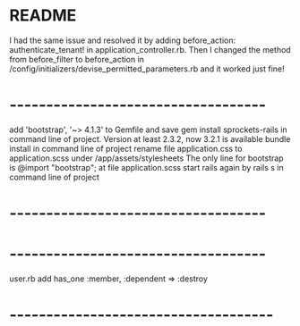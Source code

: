 # README

I had the same issue and resolved it by adding 
before_action: authenticate_tenant! in application_controller.rb. 
Then I changed the method from before_filter to 
before_action in /config/initializers/devise_permitted_parameters.rb 
and it worked just fine!

# -----------------------------------

add 'bootstrap', '~> 4.1.3' to Gemfile and save
gem install sprockets-rails in command line of project. Version at least 2.3.2, now 3.2.1 is available
bundle install in command line of project
rename file application.css to application.scss under /app/assets/stylesheets
The only line for bootstrap is @import "bootstrap"; at file application.scss
start rails again by rails s in command line of project

# -----------------------------------




# -----------------------------------

user.rb add
has_one :member, :dependent => :destroy

# ------------------------------------